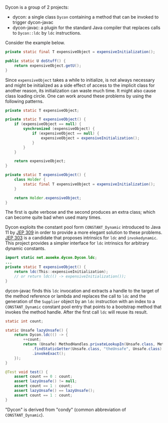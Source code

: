Dycon is a group of 2 projects:
- dycon: a single class `Dycon` containing a method that can be invoked to trigger dycon-javac
- dycon-javac: a plugin for the standard Java compiler that replaces calls to `Dycon::ldc` by `ldc` instructions.

Consider the example below.
```java
private static final T expensiveObject = expensiveInitialization();

public static U doStuff() {
	return expensiveObject.getU();
}
```
Since `expensiveObject` takes a while to initialize, is not always necessary and might be initialized as a side effect
of access to the implicit class for another reason, its initialization can waste much time. It might also cause class
loading circle. One can work around these problems by using the following patterns.
```java
private static T expensiveObject;

private static T expensiveObject() {
	if (expensiveObject == null) {
		synchronized (expensiveObject) {
			if (expensiveObject == null) {
				expensiveObject = expensiveInitialization();
			}
		}
	}

	return expensiveObject;
}
```
```java
private static T expensiveObject() {
	class Holder {
		static final T expensiveObject = expensiveInitialization();
	}

	return Holder.expensiveObject;
}
```
The first is quite verbose and the second produces an extra class; which can become quite bad when used many times.

Dycon exploits the constant pool form `CONSTANT_Dynamic` introduced to Java 11 by
[JEP 309](https://openjdk.org/jeps/309) in order to provide a more elegant solution to these problems.
[JEP 303](https://openjdk.org/jeps/303) is a candidate that proposes intrinsics for `ldc` and `invokedynamic`. This
project provides a simpler interface for `ldc` intrinsics for arbitrary dynamic constants.
```java
import static net.auoeke.dycon.Dycon.ldc;
...
private static T expensiveObject() {
	return ldc(This::expensiveInitialization);
	// or return ldc(() -> expensiveInitialization());
}
```
dycon-javac finds this `ldc` invocation and extracts a handle to the target of the method reference or lambda and
replaces the call to `ldc` and the generation of the `Supplier` object by an `ldc` instruction with an index to a
`CONSTANT_Dynamic` constant pool entry that points to a bootstrap method that invokes the method handle. After the first
call `ldc` will reuse its result.

```java
static int count;

static Unsafe lazyUnsafe() {
    return Dycon.ldc(() -> {
        ++count;
        return (Unsafe) MethodHandles.privateLookupIn(Unsafe.class, MethodHandles.lookup())
            .findStaticGetter(Unsafe.class, "theUnsafe", Unsafe.class)
            .invokeExact();
    });
}

@Test void test() {
    assert count == 0 : count;
    assert lazyUnsafe() != null;
    assert count == 1 : count;
    assert lazyUnsafe() == lazyUnsafe();
    assert count == 1 : count;
}
```

"Dycon" is derived from "condy" (common abbreviation of `CONSTANT_Dynamic`).

